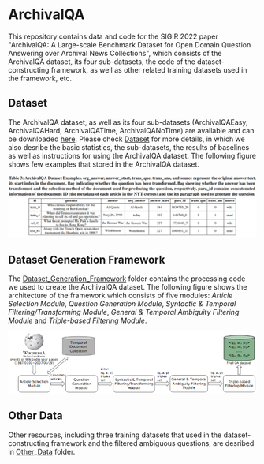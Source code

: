 # ArchivalQA
This repository contains data and code for the SIGIR 2022 paper "ArchivalQA: A Large-scale Benchmark Dataset for Open Domain Question Answering over Archival News Collections", which consists of the ArchivalQA dataset, its four sub-datasets, the code of the dataset-constructing framework, as well as other related training datasets used in the framework, etc.

## Dataset
The ArchivalQA dataset, as well as its four sub-datasets (ArchivalQAEasy, ArchivalQAHard, ArchivalQATime, ArchivalQANoTime) are available and can be downloaded [here](https://drive.google.com/drive/folders/15JMtkJAqtZsKr_P-0jH4iFy2EOri4GbR). Please check [Dataset](Dataset/) for more details, in which we also desribe the basic statistics, the sub-datasets, the results of baselines as well as instructions for using the ArchivalQA dataset.  The following figure shows few examples that stored in the ArchivalQA dataset.
<p align="center">
  <img src="Dataset/Figures/ArchivalQA_Examples.png">
</p>

## Dataset Generation Framework
The [Dataset_Generation_Framework](Dataset_Generation_Framework/) folder contains the processing code we used to create the ArchivalQA dataset. The following figure shows the architecture of the framework which consists of five modules: <em>Article Selection Module</em>, <em>Question Generation Module</em>, <em>Syntactic & Temporal Filtering/Transforming Module</em>, <em>General & Temporal Ambiguity Filtering Module</em> and <em>Triple-based Filtering Module</em>.
<p align="center">
  <img src="Dataset_Generation_Framework/Figures/QG_Framework.png">
</p>

## Other Data
Other resources, including three training datasets that used in the dataset-constructing framework and the filtered ambiguous questions, are desribed in [Other_Data](Other_Data/) folder.
